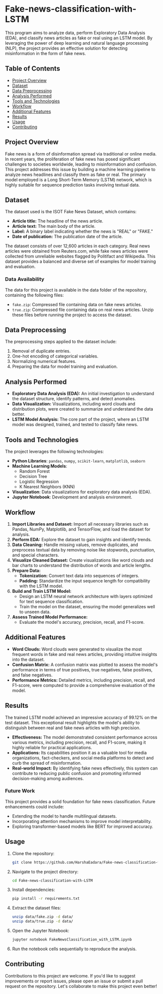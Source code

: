 # Fake-news-classification-with-LSTM
This program aims to analyze data, perform Exploratory Data Analysis (EDA), and classify news articles as fake or real using an LSTM model. By leveraging the power of deep learning and natural language processing (NLP), the project provides an effective solution for detecting misinformation in the form of fake news.

## Table of Contents

- [Project Overview](#project-overview)
- [Dataset](#dataset)
- [Data Preprocessing](#data-preprocessing)
- [Analysis Performed](#analysis-performed)
- [Tools and Technologies](#tools-and-technologies)
- [Workflow](#workflow)
- [Additional Features](#additional-features)
- [Results](#results)
- [Usage](#usage)
- [Contributing](#contributing)

## Project Overview

Fake news is a form of disinformation spread via traditional or online media. In recent years, the proliferation of fake news has posed significant challenges to societies worldwide, leading to misinformation and confusion. This project addresses this issue by building a machine learning pipeline to analyze news headlines and classify them as fake or real. The primary model employed is a Long Short-Term Memory (LSTM) network, which is highly suitable for sequence prediction tasks involving textual data.

## Dataset

The dataset used is the ISOT Fake News Dataset, which contains:
- **Article title:** The headline of the news article.
- **Article text:** The main body of the article.
- **Label:** A binary label indicating whether the news is "REAL" or "FAKE."
- **Date of publication:** The publication date of the article.

The dataset consists of over 12,600 articles in each category. Real news articles were obtained from Reuters.com, while fake news articles were collected from unreliable websites flagged by Politifact and Wikipedia. This dataset provides a balanced and diverse set of examples for model training and evaluation.

### Data Availability

The data for this project is available in the data folder of the repository, containing the following files:
- `fake.zip`: Compressed file containing data on fake news articles.
- `true.zip`: Compressed file containing data on real news articles.
Unzip these files before running the project to access the dataset.

## Data Preprocessing

The preprocessing steps applied to the dataset include:

1. Removal of duplicate entries.
2. One-hot encoding of categorical variables.
3. Normalizing numerical features.
4. Preparing the data for model training and evaluation.

## Analysis Performed

- **Exploratory Data Analysis (EDA):** An initial investigation to understand the dataset structure, identify patterns, and detect anomalies.
- **Data Visualization:** Visualizations, including word clouds and distribution plots, were created to summarize and understand the data better.
- **LSTM Model Analysis:** The core part of the project, where an LSTM model was designed, trained, and tested to classify fake news.

## Tools and Technologies

The project leverages the following technologies:

- **Python Libraries**: `pandas`, `numpy`, `scikit-learn`, `matplotlib`, `seaborn`
- **Machine Learning Models**:
  - Random Forest
  - Decision Tree
  - Logistic Regression
  - K Nearest Neighbors (KNN)
- **Visualization**: Data visualizations for exploratory data analysis (EDA).
- **Jupyter Notebook**: Development and analysis environment.

## Workflow

1. **Import Libraries and Dataset:** Import all necessary libraries such as Pandas, NumPy, Matplotlib, and TensorFlow, and load the dataset for analysis.
2. **Perform EDA:** Explore the dataset to gain insights and identify trends.
3. **Data Cleaning:** Handle missing values, remove duplicates, and preprocess textual data by removing noise like stopwords, punctuation, and special characters.
4. **Visualize Cleaned Dataset:** Create visualizations like word clouds and bar charts to understand the distribution of words and article lengths.
5. **Prepare Data:**
   - **Tokenization:** Convert text data into sequences of integers.
   - **Padding:** Standardize the input sequence length for compatibility with the LSTM model.
6. **Build and Train LSTM Model:**
   - Design an LSTM neural network architecture with layers optimized for text sequence classification.
   - Train the model on the dataset, ensuring the model generalizes well to unseen data.
7. **Assess Trained Model Performance:**
   - Evaluate the model's accuracy, precision, recall, and F1-score.


## Additional Features
- **Word Clouds:** Word clouds were generated to visualize the most frequent words in fake and real news articles, providing intuitive insights into the dataset.
- **Confusion Matrix:** A confusion matrix was plotted to assess the model's performance in terms of true positives, true negatives, false positives, and false negatives.
- **Performance Metrics:** Detailed metrics, including precision, recall, and F1-score, were computed to provide a comprehensive evaluation of the model.

## Results 
The trained LSTM model achieved an impressive accuracy of 99.12% on the test dataset. This exceptional result highlights the model's ability to distinguish between real and fake news articles with high precision.
- **Effectiveness:** The model demonstrated consistent performance across various metrics, including precision, recall, and F1-score, making it highly reliable for practical applications.
- **Applications:** Its capabilities position it as a valuable tool for media organizations, fact-checkers, and social media platforms to detect and curb the spread of misinformation.
- **Real-world Impact:** By identifying fake news effectively, this system can contribute to reducing public confusion and promoting informed decision-making among audiences.

### Future Work

This project provides a solid foundation for fake news classification. Future enhancements could include:
- Extending the model to handle multilingual datasets.
- Incorporating attention mechanisms to improve model interpretability.
- Exploring transformer-based models like BERT for improved accuracy.

## Usage

1. Clone the repository:
   ```bash
   git clone https://github.com/HarshaEadara/Fake-news-classification-with-LSTM.git
   ```
2. Navigate to the project directory:
   ```bash
   cd Fake-news-classification-with-LSTM
   ```
3. Install dependencies:
   ```bash
   pip install -r requirements.txt
   ```
4. Extract the dataset files:
   ```bash
   unzip data/fake.zip -d data/
   unzip data/true.zip -d data/
   ```
5. Open the Jupyter Notebook:
   ```bash
   jupyter notebook FakeNewsClassification_with_LSTM.ipynb
   ```
6. Run the notebook cells sequentially to reproduce the analysis.

## Contributing

Contributions to this project are welcome. If you'd like to suggest improvements or report issues, please open an issue or submit a pull request on the repository. Let's collaborate to make this project even better!

